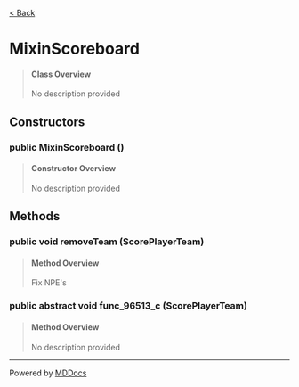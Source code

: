 [< Back](README.md)
# MixinScoreboard #
>#### Class Overview ####
>No description provided
## Constructors ##
### public MixinScoreboard () ###
>#### Constructor Overview ####
>No description provided
>
## Methods ##
### public void removeTeam (ScorePlayerTeam) ###
>#### Method Overview ####
>Fix NPE's
>
### public abstract void func_96513_c (ScorePlayerTeam) ###
>#### Method Overview ####
>No description provided
>

---
Powered by [MDDocs](https://github.com/VRCube/MDDocs)